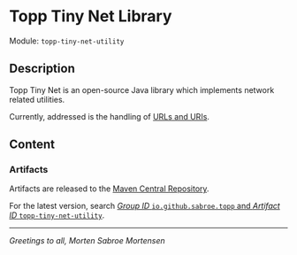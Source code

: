 # Topp Tiny Net Library

Module: `topp-tiny-net-utility`

## Description

Topp Tiny Net is an open-source Java library which implements network related utilities.

Currently, addressed is the handling of
[URLs and URIs](src/main/java/com/yelstream/topp/util/net).

## Content

### Artifacts

Artifacts are released to the [Maven Central Repository](https://search.maven.org/).

For the latest version,
search
[_Group ID_ `io.github.sabroe.topp` and _Artifact ID_ `topp-tiny-net-utility`](https://search.maven.org/search?q=g:io.github.sabroe.topp%20AND%20a:topp-tiny-net-utility).

---

_Greetings to all, Morten Sabroe Mortensen_
